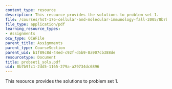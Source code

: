 ```yaml
---
content_type: resource
description: This resource provides the solutions to problem set 1.
file: /courses/hst-176-cellular-and-molecular-immunology-fall-2005/8b7b9fc12dd51165279aa29734dc6896_probset1_sols.pdf
file_type: application/pdf
learning_resource_types:
- Assignments
ocw_type: OCWFile
parent_title: Assignments
parent_type: CourseSection
parent_uid: b1f89c8d-44ed-c92f-d5b9-8a907cb388de
resourcetype: Document
title: probset1_sols.pdf
uid: 8b7b9fc1-2dd5-1165-279a-a29734dc6896
---
```

This resource provides the solutions to problem set 1.

